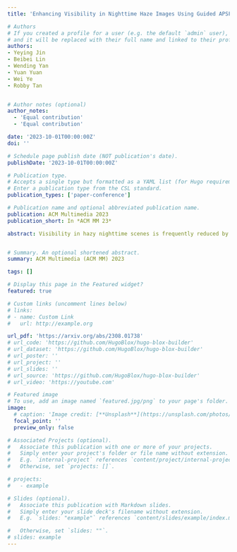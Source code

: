 ```yaml
---
title: 'Enhancing Visibility in Nighttime Haze Images Using Guided APSF and Gradient Adaptive Convolution'

# Authors
# If you created a profile for a user (e.g. the default `admin` user), write the username (folder name) here
# and it will be replaced with their full name and linked to their profile.
authors:
- Yeying Jin
- Beibei Lin
- Wending Yan
- Yuan Yuan
- Wei Ye
- Robby Tan


# Author notes (optional)
author_notes:
  - 'Equal contribution'
  - 'Equal contribution'

date: '2023-10-01T00:00:00Z'
doi: ''

# Schedule page publish date (NOT publication's date).
publishDate: '2023-10-01T00:00:00Z'

# Publication type.
# Accepts a single type but formatted as a YAML list (for Hugo requirements).
# Enter a publication type from the CSL standard.
publication_types: ['paper-conference']

# Publication name and optional abbreviated publication name.
publication: ACM Multimedia 2023
publication_short: In *ACM MM 23*

abstract: Visibility in hazy nighttime scenes is frequently reduced by multiple factors, including low light, intense glow, light scattering, and the presence of multicolored light sources. Existing nighttime dehazing methods often struggle with handling glow or low-light conditions, resulting in either excessively dark visuals or unsuppressed glow outputs. In this paper, we enhance the visibility from a single night- time haze image by suppressing glow and enhancing low-light regions. To handle glow effects, our framework learns from the rendered glow pairs. Specifically, a light source aware network is proposed to detect light sources of night images, followed by the APSF (Angular Point Spread Function)-guided glow rendering. Our framework is then trained on the rendered images, resulting in glow suppression. Moreover, we utilize gradient-adaptive convolution, to capture edges and textures in hazy scenes. By leveraging extracted edges and textures, we enhance the contrast of the scene without losing important structural details. To boost low-light intensity, our network learns an attention map, then adjusted by gamma correction. This attention has high values on low-light regions and low values on haze and glow regions. Extensive evaluation on real nighttime haze images, demonstrates the effectiveness of our method. Our experiments demonstrate that our method achieves a PSNR of 30.38dB, outperforming state-of-the-art methods by 13% on GTA5 nighttime haze dataset. Our data and code is available at [GitHub](https://github.com/jinyeying/nighttime_dehaze).


# Summary. An optional shortened abstract.
summary: ACM Multimedia (ACM MM) 2023

tags: []

# Display this page in the Featured widget?
featured: true

# Custom links (uncomment lines below)
# links:
# - name: Custom Link
#   url: http://example.org

url_pdf: 'https://arxiv.org/abs/2308.01738'
# url_code: 'https://github.com/HugoBlox/hugo-blox-builder'
# url_dataset: 'https://github.com/HugoBlox/hugo-blox-builder'
# url_poster: ''
# url_project: ''
# url_slides: ''
# url_source: 'https://github.com/HugoBlox/hugo-blox-builder'
# url_video: 'https://youtube.com'

# Featured image
# To use, add an image named `featured.jpg/png` to your page's folder.
image:
  # caption: 'Image credit: [**Unsplash**](https://unsplash.com/photos/pLCdAaMFLTE)'
  focal_point: ''
  preview_only: false

# Associated Projects (optional).
#   Associate this publication with one or more of your projects.
#   Simply enter your project's folder or file name without extension.
#   E.g. `internal-project` references `content/project/internal-project/index.md`.
#   Otherwise, set `projects: []`.

# projects:
#   - example

# Slides (optional).
#   Associate this publication with Markdown slides.
#   Simply enter your slide deck's filename without extension.
#   E.g. `slides: "example"` references `content/slides/example/index.md`.

#   Otherwise, set `slides: ""`.
# slides: example
---
```


<!-- {{% callout note %}}
Click the _Cite_ button above to demo the feature to enable visitors to import publication metadata into their reference management software.
{{% /callout %}}

{{% callout note %}}
Create your slides in Markdown - click the _Slides_ button to check out the example.
{{% /callout %}}

Add the publication's **full text** or **supplementary notes** here. You can use rich formatting such as including [code, math, and images](https://docs.hugoblox.com/content/writing-markdown-latex/). -->
